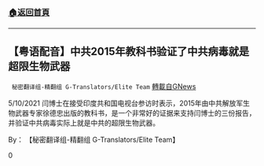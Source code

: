 ###  [:house:返回首頁](https://github.com/ourhimalayas/txt)
---

## 【粤语配音】中共2015年教科书验证了中共病毒就是超限生物武器
` 秘密翻译组-精翻组 G-Translators/Elite Team` [轉載自GNews](https://gnews.org/zh-hans/1254779/)

5/10/2021 闫博士在接受印度共和国电视台参访时表示，2015年由中共解放军生物武器专家徐德忠出版的教科书，是一个非常好的证据来支持闫博士的三份报告，并验证中共病毒实际上就是中共的超限生物武器。

By： 【秘密翻译组-精翻组 G-Translators/Elite Team】

0
